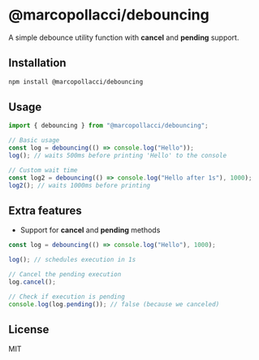 # @marcopollacci/debouncing

A simple debounce utility function with **cancel** and **pending** support.

## Installation

```bash
npm install @marcopollacci/debouncing
```

## Usage

```js
import { debouncing } from "@marcopollacci/debouncing";

// Basic usage
const log = debouncing(() => console.log("Hello"));
log(); // waits 500ms before printing 'Hello' to the console

// Custom wait time
const log2 = debouncing(() => console.log("Hello after 1s"), 1000);
log2(); // waits 1000ms before printing
```

## Extra features

- Support for **cancel** and **pending** methods

```js
const log = debouncing(() => console.log("Hello"), 1000);

log(); // schedules execution in 1s

// Cancel the pending execution
log.cancel();

// Check if execution is pending
console.log(log.pending()); // false (because we canceled)
```

## License

MIT

